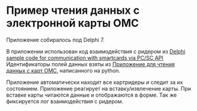 ﻿# Пример чтения данных с электронной карты ОМС

Приложение собиралось под Delphi 7.

В приложении использован код взаимодействия с ридером из [Delphi sample code for communication with smartcards via PC/SC API](http://files.identiv.com/products/smart-card-readers/developer-tools/Delphi_PCSC_Sample_Application_V1.0.0.4.zip)
Идентификаторы полей данных взяты из [Приложение для чтения данных с карт ОМС](https://github.com/lr131/OMSReader/blob/master/omsread.py), написанного на python.

Приложение автоматически находит все картридеры и следит за их состоянием. 
Приложение реагирует на вставку/извлечение карты. При вставке карты читаются данные и отображаются в форме. Так же фиксируется лог взаимодействия с ридером.